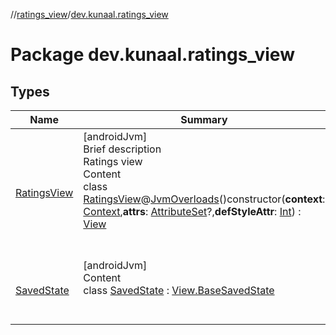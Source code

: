 //[ratings_view](../index.md)/[dev.kunaal.ratings_view](index.md)



# Package dev.kunaal.ratings_view  


## Types  
  
|  Name|  Summary| 
|---|---|
| [RatingsView](-ratings-view/index.md)| [androidJvm]  <br>Brief description  <br>Ratings view  <br>Content  <br>class [RatingsView](-ratings-view/index.md)@[JvmOverloads](https://kotlinlang.org/api/latest/jvm/stdlib/kotlin.jvm/-jvm-overloads/index.html)()constructor(**context**: [Context](https://developer.android.com/reference/android/content/Context.html),**attrs**: [AttributeSet](https://developer.android.com/reference/android/util/AttributeSet.html)?,**defStyleAttr**: [Int](https://kotlinlang.org/api/latest/jvm/stdlib/kotlin/-int/index.html)) : [View](https://developer.android.com/reference/android/view/View.html)  <br><br><br>
| [SavedState](-saved-state/index.md)| [androidJvm]  <br>Content  <br>class [SavedState](-saved-state/index.md) : [View.BaseSavedState](https://developer.android.com/reference/android/view/View.BaseSavedState.html)  <br><br><br>

